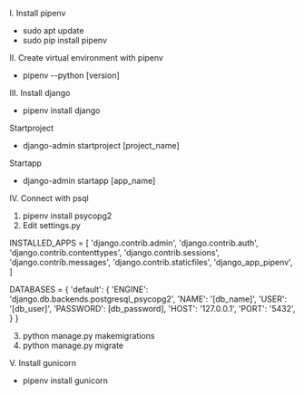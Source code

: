 I. Install pipenv

* sudo apt update
* sudo pip install pipenv

II. Create virtual environment with pipenv
 
* pipenv --python [version]

III. Install django

* pipenv install django

Startproject

* django-admin startproject [project_name]

Startapp

* django-admin startapp [app_name]

IV. Connect with psql

1. pipenv install psycopg2
2. Edit settings.py

INSTALLED_APPS = [
    'django.contrib.admin',
    'django.contrib.auth',
    'django.contrib.contenttypes',
    'django.contrib.sessions',
    'django.contrib.messages',
    'django.contrib.staticfiles',
    'django_app_pipenv',
]

DATABASES = {
        'default': {
        'ENGINE': 'django.db.backends.postgresql_psycopg2',
        'NAME': '[db_name]', 
        'USER': '[db_user]', 
        'PASSWORD': [db_password],
        'HOST': '127.0.0.1', 
        'PORT': '5432',
    }
}

3. python manage.py makemigrations
4. python manage.py migrate

V. Install gunicorn

* pipenv install gunicorn







